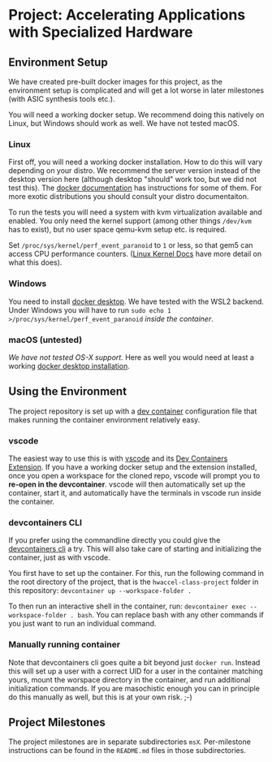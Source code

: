 # Project: Accelerating Applications with Specialized Hardware

## Environment Setup
We have created pre-built docker images for this project, as the environment
setup is complicated and will get a lot worse in later milestones (with ASIC
synthesis tools etc.).

You will need a working docker setup. We recommend doing this natively on Linux,
but Windows should work as well. We have not tested macOS.

### Linux
First off, you will need a working docker installation. How to do this will vary
depending on your distro.  We recommend the server version instead of the
desktop version here (although desktop "should" work too, but we did not test
this). The [docker documentation](https://docs.docker.com/engine/install/) has
instructions for some of them. For more exotic distributions you should consult
your distro documentaiton.

To run the tests you will need a system with kvm virtualization available and
enabled. You only need the kernel support (among other things `/dev/kvm` has to
exist), but no user space qemu-kvm setup etc. is required.

Set `/proc/sys/kernel/perf_event_paranoid` to `1` or less, so that gem5 can
access CPU performance counters.
([Linux Kernel Docs](https://www.kernel.org/doc/Documentation/sysctl/kernel.txt)
have more detail on what this does).

### Windows
You need to install
[docker desktop](https://docs.docker.com/desktop/install/windows-install/).
We have tested with the WSL2 backend. Under Windows you will have to run
`sudo echo 1 >/proc/sys/kernel/perf_event_paranoid` *inside the container*.

### macOS (untested)
*We have not tested OS-X support.*
Here as well you would need at least a working
[docker desktop installation](https://docs.docker.com/desktop/install/mac-install/).

## Using the Environment
The project repository is set up with a [dev container](https://containers.dev/)
configuration file that makes running the container environment relatively easy.

### vscode
The easiest way to use this is with [vscode](https://code.visualstudio.com/) and
its
[Dev Containers Extension](vscode:extension/ms-vscode-remote.remote-containers).
If you have a working docker setup and the extension installed, once
you open a workspace for the cloned repo, vscode will prompt you to **re-open in
the devcontainer**. vscode will then automatically set up the container, start
it, and automatically have the terminals in vscode run inside the container.

### devcontainers CLI
If you prefer using the commandline directly you could give the
[devcontainers cli](https://github.com/devcontainers/cli) a try. This will also
take care of starting and initializing the container, just as with vscode.

You first have to set up the container. For this, run the following command in
the root directory of the project, that is the `hwaccel-class-project` folder
in this repository: `devcontainer up --workspace-folder .`

To then run an interactive shell in the container, run:
`devcontainer exec --workspace-folder . bash`. You can replace bash with any
other commands if you just want to run an individual command.

### Manually running container
Note that devcontainers cli goes quite a bit beyond just `docker run`. Instead
this will set up a user with a correct UID for a user in the container matching
yours, mount the worspace directory in the container, and run additional
initialization commands. If you are masochistic enough you can in principle do
this manually as well, but this is at your own risk. ;-)

## Project Milestones
The project milestones are in separate subdirectories `msX`. Per-milestone
instructions can be found in the `README.md` files in those subdirectories.
